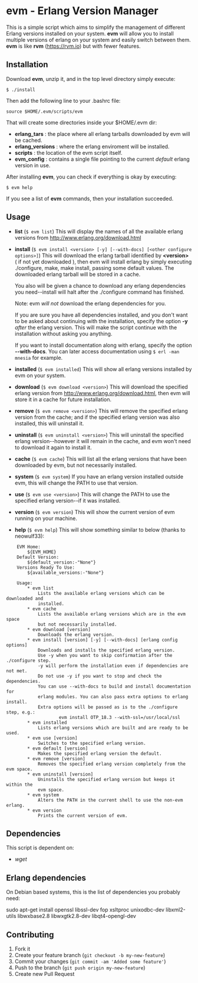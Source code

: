 # evm - Erlang Version Manager

This is a simple script which aims to simplify the management of different Erlang versions installed on your system. **evm** will allow you to install multiple versions of erlang on your system and easily switch between them. **evm** is like **rvm** (<https://rvm.io>) but with fewer features.

## Installation

Download **evm**, unzip it, and in the top level directory simply execute:

    $ ./install

Then add the following line to your .bashrc file:

    source $HOME/.evm/scripts/evm

That will create some directories inside your $HOME/.evm dir:

- **erlang_tars** : the place where all erlang tarballs downloaded by evm will be cached.
- **erlang_versions** : where the erlang enviroment will be installed.
- **scripts** : the location of the evm script itself.
- **evm_config** : contains a single file pointing to the current _default_ erlang version in use.

After installing **evm**, you can check if everything is okay by executing:

    $ evm help

If you see a list of **evm** commands, then your installation succeeded.

## Usage

- **list** (`$ evm list`)
    This will display the names of all the available erlang versions from <http://www.erlang.org/download.html>

- **install** (`$ evm install <version> [-y] [--with-docs] [<other configure options>]`)
    This will download the erlang tarball identified by **\<version\>** ( if not yet downloaded ), then evm will install erlang by simply executing ./configure, make, make install, passing some default values.  The downloaded erlang tarball will be stored in a cache.

    You also will be given a chance to download any erlang dependencies you need--install will halt after the ./configure command has finished.

    Note: evm *will not* download the erlang dependencies for you.
    
    If you are sure you have all dependencies installed, and you don't want to be asked about continuing with the installation, specify the option **-y** *after* the erlang version. This will make the script continue with the installation without asking you anything.
    
   If you want to install documentation along with erlang, specify the option **--with-docs**. You can later access documentation using `$ erl -man mnesia` for example.
- **installed** (`$ evm installed`)
    This will show all erlang versions installed by evm on your system.

- **download** (`$ evm download <version>`)
    This will download the specified erlang version from <http://www.erlang.org/download.html>, then evm will store it in a cache for future installation.

- **remove** (`$ evm remove <version>`)
    This will remove the specified erlang version from the cache; and if the specified erlang version was also installed, this will uninstall it.

- **uninstall** (`$ evm uninstall <version>`)
    This will uninstall the specified erlang version--however it will remain in the cache, and evm won't need to download it again to install it.

- **cache** (`$ evm cache`)
    This will list all the erlang versions that have been downloaded by evm, but not necessarily installed.

- **system** (`$ evm system`)
    If you have an erlang version installed outside evm, this will change the PATH to use that version.

- **use** (`$ evm use <version>`)
    This will change the PATH to use the specified erlang version--if it was installed.

- **version** (`$ evm version`)
    This will show the current version of evm running on your machine.

- **help** (`$ evm help`)
    This will show something similar to below (thanks to neowulf33):

```
    EVM Home:
        ${EVM_HOME}
    Default Version:
        ${default_version:-"None"}
    Versions Ready To Use:
        ${available_versions:-"None"}

    Usage:
        * evm list
            Lists the available erlang versions which can be downloaded and 
	    	installed.
        * evm cache
            Lists the available erlang versions which are in the evm space 
	    	but not necessarily installed.
        * evm download [version]
            Downloads the erlang version.
        * evm install [version] [-y] [--with-docs] [erlang config options]
	        Downloads and installs the specified erlang version.
	     	Use -y when you want to skip confirmation after the ./configure step.
	     	-y will perform the installation even if dependencies are not met.
	    	Do not use -y if you want to stop and check the dependencies.  
	    	You can use --with-docs to build and install documentation for
	    	erlang modules. You can also pass extra options to erlang install.
	    	Extra options will be passed as is to the ./configure step, e.g.:
					evm install OTP_18.3 --with-ssl=/usr/local/ssl
        * evm installed
            Lists erlang versions which are built and are ready to be used.
        * evm use [version]
            Switches to the specified erlang version.
        * evm default [version]
            Makes the specified erlang version the default.
        * evm remove [version]
            Removes the specified erlang version completely from the evm space.
        * evm uninstall [version]
            Uninstalls the specified erlang version but keeps it within the 
	    	evm space.
        * evm system
            Alters the PATH in the current shell to use the non-evm erlang.
        * evm version
            Prints the current version of evm.
```


## Dependencies

This script is dependent on:

- *wget*

## Erlang dependencies

On Debian based systems, this is the list of dependencies you probably need:

   sudo apt-get install openssl libssl-dev fop xsltproc unixodbc-dev libxml2-utils libwxbase2.8 libwxgtk2.8-dev libqt4-opengl-dev

## Contributing

1. Fork it
2. Create your feature branch (`git checkout -b my-new-feature`)
3. Commit your changes (`git commit -am 'Added some feature'`)
4. Push to the branch (`git push origin my-new-feature`)
5. Create new Pull Request
